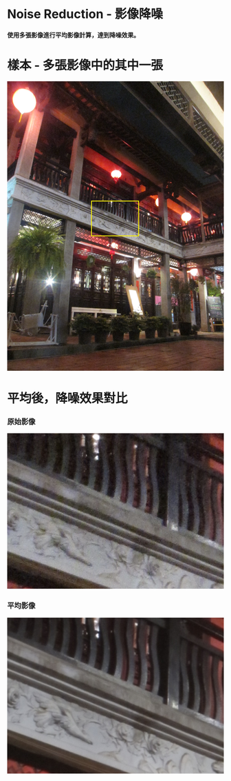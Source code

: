 # Noise Reduction - 影像降噪

#### 使用多張影像進行平均影像計算，達到降噪效果。

# 樣本 - 多張影像中的其中一張

![](https://github.com/elviselle/noise_reduction_image_averaging/blob/master/.readme_imgs/IMG_6935.jpg)

# 平均後，降噪效果對比
### 原始影像 

![](https://github.com/elviselle/noise_reduction_image_averaging/blob/master/.readme_imgs/sample.png)

### 平均影像

![](https://github.com/elviselle/noise_reduction_image_averaging/blob/master/.readme_imgs/averaging_result.png)
